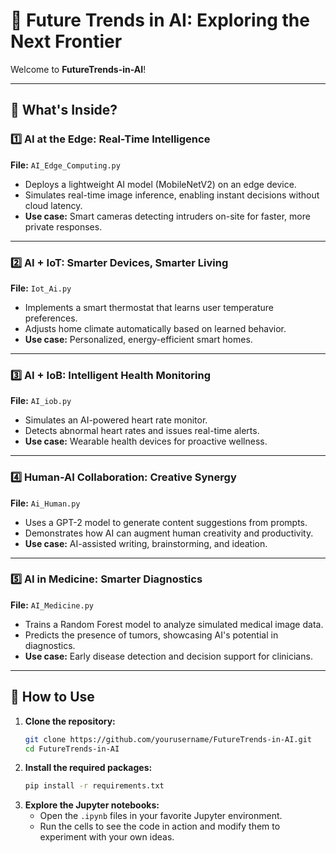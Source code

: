 # 🚀 Future Trends in AI: Exploring the Next Frontier

Welcome to **FutureTrends-in-AI**!  


---

## 🌟 What's Inside?

### 1️⃣ AI at the Edge: Real-Time Intelligence  
**File:** `AI_Edge_Computing.py`  
- Deploys a lightweight AI model (MobileNetV2) on an edge device.
- Simulates real-time image inference, enabling instant decisions without cloud latency.
- **Use case:** Smart cameras detecting intruders on-site for faster, more private responses.

---

### 2️⃣ AI + IoT: Smarter Devices, Smarter Living  
**File:** `Iot_Ai.py`  
- Implements a smart thermostat that learns user temperature preferences.
- Adjusts home climate automatically based on learned behavior.
- **Use case:** Personalized, energy-efficient smart homes.

---

### 3️⃣ AI + IoB: Intelligent Health Monitoring  
**File:** `AI_iob.py`  
- Simulates an AI-powered heart rate monitor.
- Detects abnormal heart rates and issues real-time alerts.
- **Use case:** Wearable health devices for proactive wellness.

---

### 4️⃣ Human-AI Collaboration: Creative Synergy  
**File:** `Ai_Human.py`  
- Uses a GPT-2 model to generate content suggestions from prompts.
- Demonstrates how AI can augment human creativity and productivity.
- **Use case:** AI-assisted writing, brainstorming, and ideation.

---

### 5️⃣ AI in Medicine: Smarter Diagnostics  
**File:** `AI_Medicine.py`  
- Trains a Random Forest model to analyze simulated medical image data.
- Predicts the presence of tumors, showcasing AI's potential in diagnostics.
- **Use case:** Early disease detection and decision support for clinicians.

---

## 🧭 How to Use

1. **Clone the repository:**
   ```sh
   git clone https://github.com/yourusername/FutureTrends-in-AI.git
   cd FutureTrends-in-AI
   ```
2. **Install the required packages:**
   ```sh
   pip install -r requirements.txt
   ```
3. **Explore the Jupyter notebooks:**
   - Open the `.ipynb` files in your favorite Jupyter environment.
   - Run the cells to see the code in action and modify them to experiment with your own ideas.
